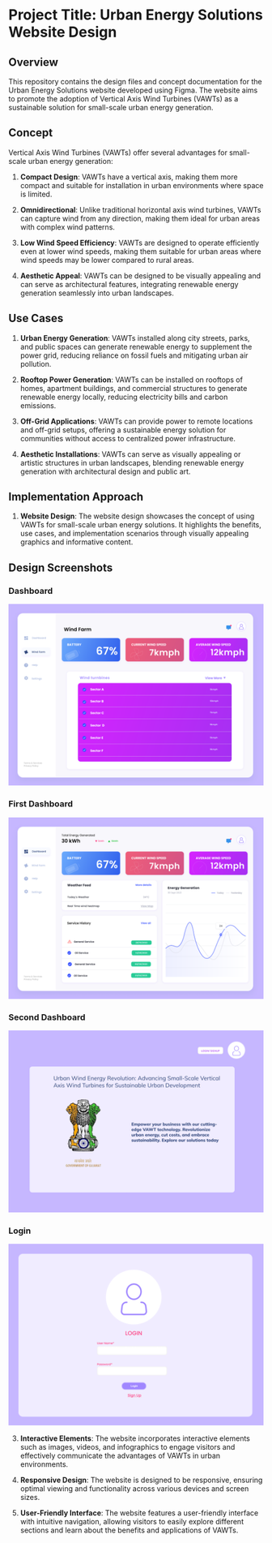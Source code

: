 # Project Title: Urban Energy Solutions Website Design

## Overview

This repository contains the design files and concept documentation for the Urban Energy Solutions website developed using Figma. The website aims to promote the adoption of Vertical Axis Wind Turbines (VAWTs) as a sustainable solution for small-scale urban energy generation.

## Concept

Vertical Axis Wind Turbines (VAWTs) offer several advantages for small-scale urban energy generation:

1. **Compact Design**: VAWTs have a vertical axis, making them more compact and suitable for installation in urban environments where space is limited.

2. **Omnidirectional**: Unlike traditional horizontal axis wind turbines, VAWTs can capture wind from any direction, making them ideal for urban areas with complex wind patterns.

3. **Low Wind Speed Efficiency**: VAWTs are designed to operate efficiently even at lower wind speeds, making them suitable for urban areas where wind speeds may be lower compared to rural areas.

4. **Aesthetic Appeal**: VAWTs can be designed to be visually appealing and can serve as architectural features, integrating renewable energy generation seamlessly into urban landscapes.

## Use Cases

1. **Urban Energy Generation**: VAWTs installed along city streets, parks, and public spaces can generate renewable energy to supplement the power grid, reducing reliance on fossil fuels and mitigating urban air pollution.

2. **Rooftop Power Generation**: VAWTs can be installed on rooftops of homes, apartment buildings, and commercial structures to generate renewable energy locally, reducing electricity bills and carbon emissions.

3. **Off-Grid Applications**: VAWTs can provide power to remote locations and off-grid setups, offering a sustainable energy solution for communities without access to centralized power infrastructure.

4. **Aesthetic Installations**: VAWTs can serve as visually appealing or artistic structures in urban landscapes, blending renewable energy generation with architectural design and public art.

## Implementation Approach

1. **Website Design**: The website design showcases the concept of using VAWTs for small-scale urban energy solutions. It highlights the benefits, use cases, and implementation scenarios through visually appealing graphics and informative content.

## Design Screenshots

### Dashboard
![Dashboard](/design/Dashboard.png)

### First Dashboard
![First Dashboard](/design/1Dashboard.png)

### Second Dashboard
![Second Dashboard](/design/2Dashboard.png)

### Login
![Login](/design/Login.png)


3. **Interactive Elements**: The website incorporates interactive elements such as images, videos, and infographics to engage visitors and effectively communicate the advantages of VAWTs in urban environments.

4. **Responsive Design**: The website is designed to be responsive, ensuring optimal viewing and functionality across various devices and screen sizes.

5. **User-Friendly Interface**: The website features a user-friendly interface with intuitive navigation, allowing visitors to easily explore different sections and learn about the benefits and applications of VAWTs.

